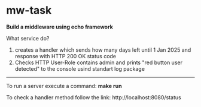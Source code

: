 # mw-task
<b>Build a middleware using echo framework</b>

What service do?
1. creates a handler which sends how many days left until 1 Jan 2025 and response with HTTP 200 OK status code
2. Checks HTTP User-Role contains admin and prints "red button user detected" to the console usind standart log package

<hr>
To run a server execute a command: <b>make run</b>


To check a handler method follow the link: <href>http://localhost:8080/status</href>
